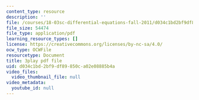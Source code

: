```yaml
---
content_type: resource
description: ''
file: /courses/18-03sc-differential-equations-fall-2011/d034c1bd2bf9df89850ca02e08885b4a_EQJBp6Ym-6A.pdf
file_size: 54474
file_type: application/pdf
learning_resource_types: []
license: https://creativecommons.org/licenses/by-nc-sa/4.0/
ocw_type: OCWFile
resourcetype: Document
title: 3play pdf file
uid: d034c1bd-2bf9-df89-850c-a02e08885b4a
video_files:
  video_thumbnail_file: null
video_metadata:
  youtube_id: null
---
```

